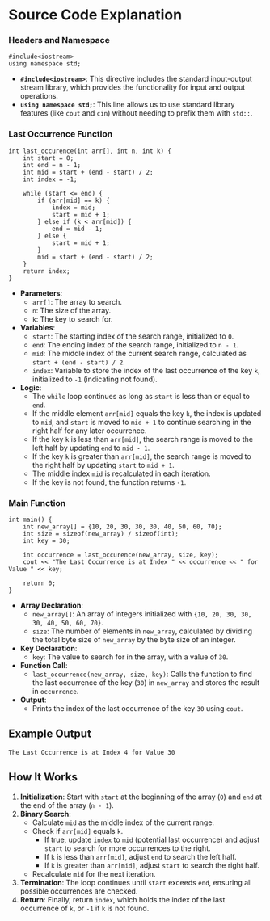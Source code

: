 # Source Code Explanation

### Headers and Namespace

```
#include<iostream>
using namespace std;
``` 

-   **`#include<iostream>`**: This directive includes the standard input-output stream library, which provides the functionality for input and output operations.
-   **`using namespace std;`**: This line allows us to use standard library features (like `cout` and `cin`) without needing to prefix them with `std::`.

### Last Occurrence Function

```
int last_occurence(int arr[], int n, int k) {
    int start = 0;
    int end = n - 1;
    int mid = start + (end - start) / 2;
    int index = -1;
    
    while (start <= end) {
        if (arr[mid] == k) {
            index = mid;
            start = mid + 1;
        } else if (k < arr[mid]) {
            end = mid - 1;
        } else {
            start = mid + 1;
        }
        mid = start + (end - start) / 2;
    }
    return index;
}
``` 

-   **Parameters**:
    -   `arr[]`: The array to search.
    -   `n`: The size of the array.
    -   `k`: The key to search for.
-   **Variables**:
    -   `start`: The starting index of the search range, initialized to `0`.
    -   `end`: The ending index of the search range, initialized to `n - 1`.
    -   `mid`: The middle index of the current search range, calculated as `start + (end - start) / 2`.
    -   `index`: Variable to store the index of the last occurrence of the key `k`, initialized to `-1` (indicating not found).
-   **Logic**:
    -   The `while` loop continues as long as `start` is less than or equal to `end`.
    -   If the middle element `arr[mid]` equals the key `k`, the index is updated to `mid`, and `start` is moved to `mid + 1` to continue searching in the right half for any later occurrence.
    -   If the key `k` is less than `arr[mid]`, the search range is moved to the left half by updating `end` to `mid - 1`.
    -   If the key `k` is greater than `arr[mid]`, the search range is moved to the right half by updating `start` to `mid + 1`.
    -   The middle index `mid` is recalculated in each iteration.
    -   If the key is not found, the function returns `-1`.

### Main Function


```
int main() {
    int new_array[] = {10, 20, 30, 30, 30, 40, 50, 60, 70};
    int size = sizeof(new_array) / sizeof(int);
    int key = 30;
    
    int occurrence = last_occurence(new_array, size, key);
    cout << "The Last Occurrence is at Index " << occurrence << " for Value " << key;
    
    return 0;
}
``` 

-   **Array Declaration**:
    -   `new_array[]`: An array of integers initialized with `{10, 20, 30, 30, 30, 40, 50, 60, 70}`.
    -   `size`: The number of elements in `new_array`, calculated by dividing the total byte size of `new_array` by the byte size of an integer.
-   **Key Declaration**:
    -   `key`: The value to search for in the array, with a value of `30`.
-   **Function Call**:
    -   `last_occurrence(new_array, size, key)`: Calls the function to find the last occurrence of the key (`30`) in `new_array` and stores the result in `occurrence`.
-   **Output**:
    -   Prints the index of the last occurrence of the key `30` using `cout`.

## Example Output

`The Last Occurrence is at Index 4 for Value 30` 

## How It Works

1.  **Initialization**: Start with `start` at the beginning of the array (`0`) and `end` at the end of the array (`n - 1`).
2.  **Binary Search**:
    -   Calculate `mid` as the middle index of the current range.
    -   Check if `arr[mid]` equals `k`.
        -   If true, update `index` to `mid` (potential last occurrence) and adjust `start` to search for more occurrences to the right.
        -   If `k` is less than `arr[mid]`, adjust `end` to search the left half.
        -   If `k` is greater than `arr[mid]`, adjust `start` to search the right half.
    -   Recalculate `mid` for the next iteration.
3.  **Termination**: The loop continues until `start` exceeds `end`, ensuring all possible occurrences are checked.
4.  **Return**: Finally, return `index`, which holds the index of the last occurrence of `k`, or `-1` if `k` is not found.
